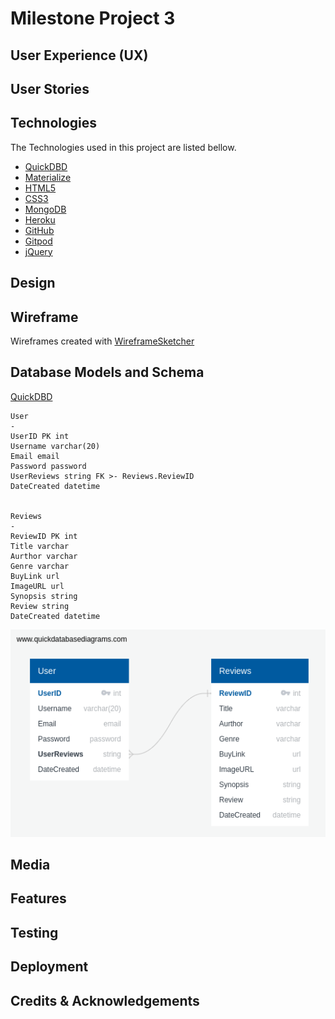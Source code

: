 
# Milestone Project 3

## User Experience (UX)

## User Stories

## Technologies

The Technologies used in this project are listed bellow.

- [QuickDBD](https://app.quickdatabasediagrams.com//)
- [Materialize](https://materializecss.com/)
- [HTML5](https://en.wikipedia.org/wiki/HTML5/)
- [CSS3](https://en.wikipedia.org/wiki/CSS/)
- [MongoDB](https://www.mongodb.com/)
- [Heroku](https://www.heroku.com/)
- [GitHub](https://github.com/Darian-Frey/)
- [Gitpod](https://www.gitpod.io/)
- [jQuery](https://jquery.com/)

## Design

## Wireframe

Wireframes created with [WireframeSketcher](https://wireframesketcher.com)

## Database Models and Schema

[QuickDBD](https://app.quickdatabasediagrams.com//)

```
User
-
UserID PK int
Username varchar(20)
Email email
Password password
UserReviews string FK >- Reviews.ReviewID
DateCreated datetime


Reviews
-
ReviewID PK int
Title varchar
Aurthor varchar
Genre varchar
BuyLink url
ImageURL url
Synopsis string
Review string
DateCreated datetime
```

<img src="Wireframes/quickdbd/QuickDBD.png"
     alt="Database design"/>

## Media

## Features

## Testing

## Deployment

## Credits & Acknowledgements